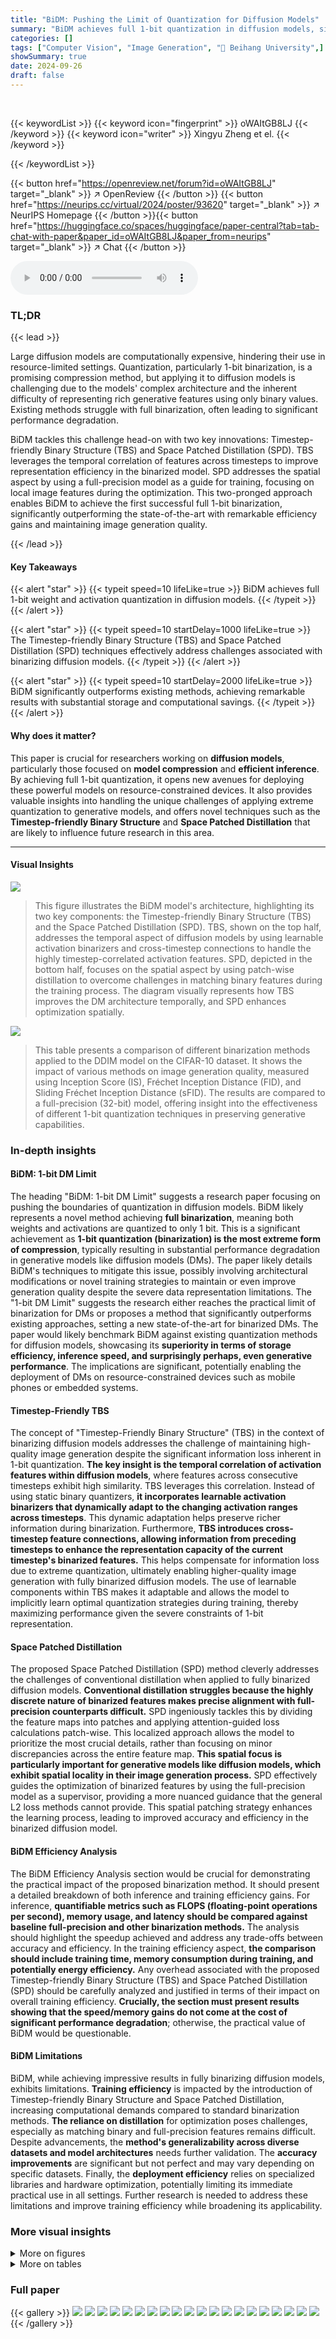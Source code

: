 ```yaml
---
title: "BiDM: Pushing the Limit of Quantization for Diffusion Models"
summary: "BiDM achieves full 1-bit quantization in diffusion models, significantly improving storage and speed without sacrificing image quality, setting a new state-of-the-art."
categories: []
tags: ["Computer Vision", "Image Generation", "🏢 Beihang University",]
showSummary: true
date: 2024-09-26
draft: false
---
```


<br>

{{< keywordList >}}
{{< keyword icon="fingerprint" >}} oWAItGB8LJ {{< /keyword >}}
{{< keyword icon="writer" >}} Xingyu Zheng et el. {{< /keyword >}}
 
{{< /keywordList >}}

{{< button href="https://openreview.net/forum?id=oWAItGB8LJ" target="_blank" >}}
↗ OpenReview
{{< /button >}}
{{< button href="https://neurips.cc/virtual/2024/poster/93620" target="_blank" >}}
↗ NeurIPS Homepage
{{< /button >}}{{< button href="https://huggingface.co/spaces/huggingface/paper-central?tab=tab-chat-with-paper&paper_id=oWAItGB8LJ&paper_from=neurips" target="_blank" >}}
↗ Chat
{{< /button >}}



<audio controls>
    <source src="https://ai-paper-reviewer.com/oWAItGB8LJ/podcast.wav" type="audio/wav">
    Your browser does not support the audio element.
</audio>


### TL;DR


{{< lead >}}

Large diffusion models are computationally expensive, hindering their use in resource-limited settings.  Quantization, particularly 1-bit binarization, is a promising compression method, but applying it to diffusion models is challenging due to the models' complex architecture and the inherent difficulty of representing rich generative features using only binary values.  Existing methods struggle with full binarization, often leading to significant performance degradation. 

BiDM tackles this challenge head-on with two key innovations: Timestep-friendly Binary Structure (TBS) and Space Patched Distillation (SPD).  TBS leverages the temporal correlation of features across timesteps to improve representation efficiency in the binarized model.  SPD addresses the spatial aspect by using a full-precision model as a guide for training, focusing on local image features during the optimization. This two-pronged approach enables BiDM to achieve the first successful full 1-bit binarization, significantly outperforming the state-of-the-art with remarkable efficiency gains and maintaining image generation quality. 

{{< /lead >}}


#### Key Takeaways

{{< alert "star" >}}
{{< typeit speed=10 lifeLike=true >}} BiDM achieves full 1-bit weight and activation quantization in diffusion models. {{< /typeit >}}
{{< /alert >}}

{{< alert "star" >}}
{{< typeit speed=10 startDelay=1000 lifeLike=true >}} The Timestep-friendly Binary Structure (TBS) and Space Patched Distillation (SPD) techniques effectively address challenges associated with binarizing diffusion models. {{< /typeit >}}
{{< /alert >}}

{{< alert "star" >}}
{{< typeit speed=10 startDelay=2000 lifeLike=true >}} BiDM significantly outperforms existing methods, achieving remarkable results with substantial storage and computational savings. {{< /typeit >}}
{{< /alert >}}

#### Why does it matter?
This paper is crucial for researchers working on **diffusion models**, particularly those focused on **model compression** and **efficient inference**. By achieving full 1-bit quantization, it opens new avenues for deploying these powerful models on resource-constrained devices.  It also provides valuable insights into handling the unique challenges of applying extreme quantization to generative models, and offers novel techniques such as the **Timestep-friendly Binary Structure** and **Space Patched Distillation** that are likely to influence future research in this area.

------
#### Visual Insights



![](https://ai-paper-reviewer.com/oWAItGB8LJ/figures_1_1.jpg)

> This figure illustrates the BiDM model's architecture, highlighting its two key components: the Timestep-friendly Binary Structure (TBS) and the Space Patched Distillation (SPD).  TBS, shown on the top half, addresses the temporal aspect of diffusion models by using learnable activation binarizers and cross-timestep connections to handle the highly timestep-correlated activation features.  SPD, depicted in the bottom half, focuses on the spatial aspect by using patch-wise distillation to overcome challenges in matching binary features during the training process. The diagram visually represents how TBS improves the DM architecture temporally, and SPD enhances optimization spatially.





![](https://ai-paper-reviewer.com/oWAItGB8LJ/tables_7_1.jpg)

> This table presents a comparison of different binarization methods applied to the DDIM model on the CIFAR-10 dataset.  It shows the impact of various methods on image generation quality, measured using Inception Score (IS), Fréchet Inception Distance (FID), and Sliding Fréchet Inception Distance (sFID).  The results are compared to a full-precision (32-bit) model, offering insight into the effectiveness of different 1-bit quantization techniques in preserving generative capabilities.





### In-depth insights


#### BiDM: 1-bit DM Limit
The heading "BiDM: 1-bit DM Limit" suggests a research paper focusing on pushing the boundaries of quantization in diffusion models.  BiDM likely represents a novel method achieving **full binarization**, meaning both weights and activations are quantized to only 1 bit. This is a significant achievement as **1-bit quantization (binarization) is the most extreme form of compression**, typically resulting in substantial performance degradation in generative models like diffusion models (DMs). The paper likely details BiDM's techniques to mitigate this issue, possibly involving architectural modifications or novel training strategies to maintain or even improve generation quality despite the severe data representation limitations.  The "1-bit DM Limit" suggests the research either reaches the practical limit of binarization for DMs or proposes a method that significantly outperforms existing approaches, setting a new state-of-the-art for binarized DMs. The paper would likely benchmark BiDM against existing quantization methods for diffusion models, showcasing its **superiority in terms of storage efficiency, inference speed, and surprisingly perhaps, even generative performance**.  The implications are significant, potentially enabling the deployment of DMs on resource-constrained devices such as mobile phones or embedded systems.

#### Timestep-Friendly TBS
The concept of "Timestep-Friendly Binary Structure" (TBS) in the context of binarizing diffusion models addresses the challenge of maintaining high-quality image generation despite the significant information loss inherent in 1-bit quantization.  **The key insight is the temporal correlation of activation features within diffusion models**, where features across consecutive timesteps exhibit high similarity. TBS leverages this correlation.  Instead of using static binary quantizers, **it incorporates learnable activation binarizers that dynamically adapt to the changing activation ranges across timesteps**. This dynamic adaptation helps preserve richer information during binarization.  Furthermore, **TBS introduces cross-timestep feature connections, allowing information from preceding timesteps to enhance the representation capacity of the current timestep's binarized features.** This helps compensate for information loss due to extreme quantization, ultimately enabling higher-quality image generation with fully binarized diffusion models. The use of learnable components within TBS makes it adaptable and allows the model to implicitly learn optimal quantization strategies during training, thereby maximizing performance given the severe constraints of 1-bit representation.

#### Space Patched Distillation
The proposed Space Patched Distillation (SPD) method cleverly addresses the challenges of conventional distillation when applied to fully binarized diffusion models.  **Conventional distillation struggles because the highly discrete nature of binarized features makes precise alignment with full-precision counterparts difficult.** SPD ingeniously tackles this by dividing the feature maps into patches and applying attention-guided loss calculations patch-wise. This localized approach allows the model to prioritize the most crucial details, rather than focusing on minor discrepancies across the entire feature map. **This spatial focus is particularly important for generative models like diffusion models, which exhibit spatial locality in their image generation process.**  SPD effectively guides the optimization of binarized features by using the full-precision model as a supervisor, providing a more nuanced guidance that the general L2 loss methods cannot provide. This spatial patching strategy enhances the learning process, leading to improved accuracy and efficiency in the binarized diffusion model.

#### BiDM Efficiency Analysis
The BiDM Efficiency Analysis section would be crucial for demonstrating the practical impact of the proposed binarization method.  It should present a detailed breakdown of both inference and training efficiency gains.  For inference, **quantifiable metrics such as FLOPS (floating-point operations per second), memory usage, and latency should be compared against baseline full-precision and other binarization methods.**  The analysis should highlight the speedup achieved and address any trade-offs between accuracy and efficiency.  In the training efficiency aspect, **the comparison should include training time, memory consumption during training, and potentially energy efficiency.**  Any overhead associated with the proposed Timestep-friendly Binary Structure (TBS) and Space Patched Distillation (SPD) should be carefully analyzed and justified in terms of their impact on overall training efficiency.  **Crucially, the section must present results showing that the speed/memory gains do not come at the cost of significant performance degradation**; otherwise, the practical value of BiDM would be questionable.

#### BiDM Limitations
BiDM, while achieving impressive results in fully binarizing diffusion models, exhibits limitations.  **Training efficiency** is impacted by the introduction of Timestep-friendly Binary Structure and Space Patched Distillation, increasing computational demands compared to standard binarization methods.  **The reliance on distillation** for optimization poses challenges, especially as matching binary and full-precision features remains difficult.  Despite advancements, the **method's generalizability across diverse datasets and model architectures** needs further validation.  The **accuracy improvements** are significant but not perfect and may vary depending on specific datasets. Finally, the **deployment efficiency** relies on specialized libraries and hardware optimization, potentially limiting its immediate practical use in all settings.  Further research is needed to address these limitations and improve training efficiency while broadening its applicability.


### More visual insights

<details>
<summary>More on figures
</summary>


![](https://ai-paper-reviewer.com/oWAItGB8LJ/figures_3_1.jpg)

> This figure shows two subfigures. (a) demonstrates the activation range variation in a convolutional layer of a DDIM model across different denoising timesteps, revealing a dynamic range. (b) illustrates that output features across consecutive timesteps in an LDM model maintain high similarity, indicating temporal consistency.


![](https://ai-paper-reviewer.com/oWAItGB8LJ/figures_5_1.jpg)

> This figure illustrates the Timestep-friendly Binary Structure (TBS) method used in BiDM.  It shows how TBS reduces error by using learnable scaling factors and cross-timestep connections.  The black dashed line represents the output of the binary DM under the baseline method (Bt-1).  The red dashed line represents the output of the full-precision model (Ft-1). The blue dotted line represents the expanded output after applying TBS scaling factors (Lt-1).  The blue solid arrow shows the combination of Lt-1 and Lt (from the previous timestep), resulting in Tt-1, which is closer to the full-precision model's output (Ft-1) than Bt-1.


![](https://ai-paper-reviewer.com/oWAItGB8LJ/figures_6_1.jpg)

> This figure visualizes the output of the last TimeStepBlock in a Latent Diffusion Model (LDM) trained on the LSUN-Bedrooms dataset. It compares the output of a full-precision model (FP32), the difference between the full-precision and a binarized model (Diff), and the output after applying the proposed Space Patched Distillation (SPD) method (SPD). The visualization shows that SPD helps to reduce the difference between the full-precision and binarized model outputs, suggesting its effectiveness in improving the accuracy of binarized diffusion models.


![](https://ai-paper-reviewer.com/oWAItGB8LJ/figures_8_1.jpg)

> This figure shows sample images generated by different methods, including several baselines (XNOR++, ReActNet, ReSTE, XNOR) and BiDM, the proposed method.  The W1A1 setting signifies that both weights and activations are binarized to 1-bit.  The figure visually demonstrates BiDM's significant improvement over the baselines, producing clear and recognizable images, unlike the noisy or meaningless outputs from the other methods.  This highlights the effectiveness of BiDM in achieving high-quality image generation despite the extreme compression of binarization.


![](https://ai-paper-reviewer.com/oWAItGB8LJ/figures_18_1.jpg)

> This figure shows the training loss curves for eight different training settings (denoted by numbers 1 through 8), corresponding to the settings described in Table 9 of the paper. The left subplot (a) plots the training loss against the number of training iterations, while the right subplot (b) plots the training loss against the training time (in seconds). The different lines represent different settings, allowing for a comparison of training convergence speed and efficiency across various configurations.


![](https://ai-paper-reviewer.com/oWAItGB8LJ/figures_18_2.jpg)

> This figure compares the image generation results of BiDM with several baseline methods (XNOR++, ReActNet, ReSTE, and XNOR) on the LSUN-Bedrooms dataset.  Each row represents a different method, and the images in each row are samples generated by that method. The figure visually demonstrates the superior image generation quality achieved by BiDM compared to the baselines. The baseline methods show various artifacts, such as blurry images or incomplete object generation, while BiDM generates more realistic and coherent bedroom images.


![](https://ai-paper-reviewer.com/oWAItGB8LJ/figures_19_1.jpg)

> This figure displays the image generation results from several different models on the LSUN-Churches dataset.  The models compared include XNOR++, ReActNet, ReSTE, XNOR, and the authors' proposed BiDM model.  Each row shows the output of a different model. The goal is to visually compare the image quality generated by different binarization techniques against the authors' proposed method (BiDM). The difference in the quality of generated images highlights the effectiveness of the BiDM approach. 


![](https://ai-paper-reviewer.com/oWAItGB8LJ/figures_19_2.jpg)

> This figure shows the image generation results of different methods on the FFHQ dataset. The top row shows the results of XNOR++, followed by ReActNet, ReSTE, XNOR, and BiDM.  The image quality improves significantly as we move down the rows to BiDM, indicating the superior performance of BiDM in generating high-quality images even with full binarization.


</details>




<details>
<summary>More on tables
</summary>


![](https://ai-paper-reviewer.com/oWAItGB8LJ/tables_8_1.jpg)
> This table presents the results of quantization experiments on three different datasets using the Latent Diffusion Model (LDM). It compares the performance of the proposed BiDM method against various baseline methods across different metrics, including FID, sFID, Precision, and Recall.  The datasets used are LSUN-Bedrooms, LSUN-Churches, and FFHQ, all at a resolution of 256 x 256.  The #Bits column shows the number of bits used for quantization, demonstrating the extreme compression capabilities of BiDM, which is fully binarized (1 bit).  The results illustrate the significant improvement achieved by BiDM in generating high-quality images compared to other methods, highlighting its advantages in terms of both accuracy and efficiency.

![](https://ai-paper-reviewer.com/oWAItGB8LJ/tables_9_1.jpg)
> This table presents the ablation study results of the proposed BiDM method on the LSUN-Bedrooms dataset. It shows the impact of each component (TBS and SPD) on the FID, sFID, Precision, and Recall metrics.  The 'Vanilla' row shows the results with only the baseline binarization, while subsequent rows show incremental improvements with the addition of TBS and SPD.  The final row, BiDM, represents the combination of both techniques showing the cumulative performance gains.

![](https://ai-paper-reviewer.com/oWAItGB8LJ/tables_9_2.jpg)
> This table presents the inference efficiency comparison between the full-precision model (FP), the XNOR baseline, and the proposed BiDM model.  It shows the number of bits, model size, binary operations per second (BOPs), floating point operations (FLOPs), total operations (OPs), and Fréchet Inception Distance (FID). The table highlights that BiDM achieves significant improvements in FID while maintaining comparable memory and computational efficiency to the XNOR baseline.

![](https://ai-paper-reviewer.com/oWAItGB8LJ/tables_15_1.jpg)
> This table presents the ablation study results focusing on the impact of making the scaling factor 'k' learnable within the XNOR baseline network. It compares the performance metrics (FID, sFID, Precision, Recall) of the original XNOR baseline (Vanilla) against the modified version where 'k' is learnable. The results highlight a significant improvement in FID and sFID when 'k' is learnable, indicating the effectiveness of this modification. 

![](https://ai-paper-reviewer.com/oWAItGB8LJ/tables_16_1.jpg)
> This table presents the ablation study results on the impact of varying the number of TBS (Timestep-friendly Binary Structure) connections in the BiDM model.  It shows that adding cross-timestep connections consistently improves the model's performance across different metrics (FID, sFID, Precision, Recall), with optimal results being achieved with either 1 or 8 connections.

![](https://ai-paper-reviewer.com/oWAItGB8LJ/tables_16_2.jpg)
> This table presents the Ablation Study results of different distillation strategies used in BiDM. Specifically, it compares the performance of using the L2 loss function versus the proposed Space Patched Distillation (SPD) loss function. The results are evaluated using FID, sFID, Precision, and Recall metrics. The table shows that SPD outperforms the L2 loss, demonstrating the effectiveness of the proposed SPD method in improving the model's ability to align with the full-precision model during optimization.

![](https://ai-paper-reviewer.com/oWAItGB8LJ/tables_17_1.jpg)
> This table shows the actual runtime efficiency (in microseconds) of a single convolution operation for different methods: FP (full precision), Baseline (DoReFa), and XNOR-Net/BiDM (the proposed method).  It also lists the FID (Fréchet Inception Distance) for each method, demonstrating the tradeoff between speed and accuracy. BiDM shows a significant reduction in FID compared to the baseline, indicating improved image generation quality, while also showing improved speed compared to the full-precision method. The runtime is measured on a Qualcomm Snapdragon 855 Plus.

![](https://ai-paper-reviewer.com/oWAItGB8LJ/tables_17_2.jpg)
> This table presents the results of quantization experiments performed on three different datasets using the Latent Diffusion Model (LDM).  It compares the performance of different quantization methods (including the proposed BiDM) across various metrics such as Fréchet Inception Distance (FID), Sliding Fréchet Inception Distance (sFID), Precision, and Recall, for different bit-widths (#Bits). The results highlight the improvements achieved by BiDM over the existing state-of-the-art binarization methods.

</details>




### Full paper

{{< gallery >}}
<img src="https://ai-paper-reviewer.com/oWAItGB8LJ/1.png" class="grid-w50 md:grid-w33 xl:grid-w25" />
<img src="https://ai-paper-reviewer.com/oWAItGB8LJ/2.png" class="grid-w50 md:grid-w33 xl:grid-w25" />
<img src="https://ai-paper-reviewer.com/oWAItGB8LJ/3.png" class="grid-w50 md:grid-w33 xl:grid-w25" />
<img src="https://ai-paper-reviewer.com/oWAItGB8LJ/4.png" class="grid-w50 md:grid-w33 xl:grid-w25" />
<img src="https://ai-paper-reviewer.com/oWAItGB8LJ/5.png" class="grid-w50 md:grid-w33 xl:grid-w25" />
<img src="https://ai-paper-reviewer.com/oWAItGB8LJ/6.png" class="grid-w50 md:grid-w33 xl:grid-w25" />
<img src="https://ai-paper-reviewer.com/oWAItGB8LJ/7.png" class="grid-w50 md:grid-w33 xl:grid-w25" />
<img src="https://ai-paper-reviewer.com/oWAItGB8LJ/8.png" class="grid-w50 md:grid-w33 xl:grid-w25" />
<img src="https://ai-paper-reviewer.com/oWAItGB8LJ/9.png" class="grid-w50 md:grid-w33 xl:grid-w25" />
<img src="https://ai-paper-reviewer.com/oWAItGB8LJ/10.png" class="grid-w50 md:grid-w33 xl:grid-w25" />
<img src="https://ai-paper-reviewer.com/oWAItGB8LJ/11.png" class="grid-w50 md:grid-w33 xl:grid-w25" />
<img src="https://ai-paper-reviewer.com/oWAItGB8LJ/12.png" class="grid-w50 md:grid-w33 xl:grid-w25" />
<img src="https://ai-paper-reviewer.com/oWAItGB8LJ/13.png" class="grid-w50 md:grid-w33 xl:grid-w25" />
<img src="https://ai-paper-reviewer.com/oWAItGB8LJ/14.png" class="grid-w50 md:grid-w33 xl:grid-w25" />
<img src="https://ai-paper-reviewer.com/oWAItGB8LJ/15.png" class="grid-w50 md:grid-w33 xl:grid-w25" />
<img src="https://ai-paper-reviewer.com/oWAItGB8LJ/16.png" class="grid-w50 md:grid-w33 xl:grid-w25" />
<img src="https://ai-paper-reviewer.com/oWAItGB8LJ/17.png" class="grid-w50 md:grid-w33 xl:grid-w25" />
<img src="https://ai-paper-reviewer.com/oWAItGB8LJ/18.png" class="grid-w50 md:grid-w33 xl:grid-w25" />
<img src="https://ai-paper-reviewer.com/oWAItGB8LJ/19.png" class="grid-w50 md:grid-w33 xl:grid-w25" />
<img src="https://ai-paper-reviewer.com/oWAItGB8LJ/20.png" class="grid-w50 md:grid-w33 xl:grid-w25" />
{{< /gallery >}}
